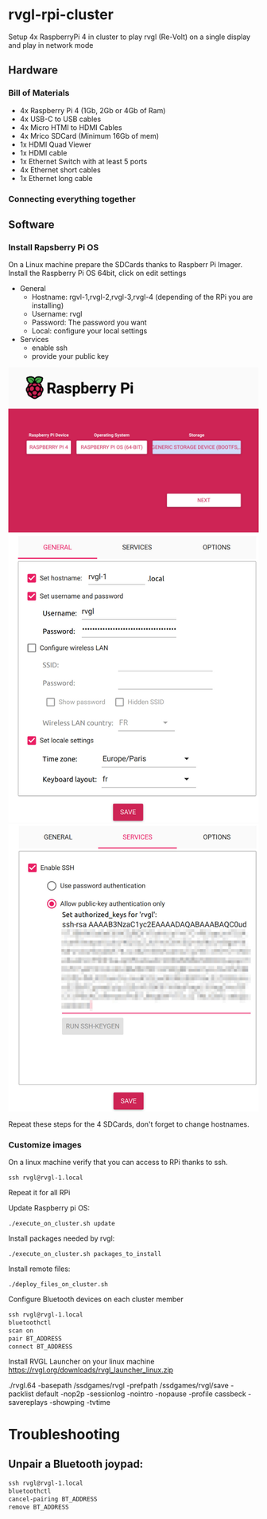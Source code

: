 # rvgl-rpi-cluster
Setup 4x RaspberryPi 4 in cluster to play rvgl (Re-Volt) on a single display and play in network mode

## Hardware
### Bill of Materials
- 4x Raspberry Pi 4 (1Gb, 2Gb or 4Gb of Ram)
- 4x USB-C to USB cables
- 4x Micro HTMI to HDMI Cables
- 4x Mrico SDCard (Minimum 16Gb of mem)
- 1x HDMI Quad Viewer
- 1x HDMI cable
- 1x Ethernet Switch with at least 5 ports
- 4x Ethernet short cables
- 1x Ethernet long cable
### Connecting everything together

## Software

### Install Rapsberry Pi OS
On a Linux machine prepare the SDCards thanks to Raspberr Pi Imager.
Install the Raspberry Pi OS 64bit, click on edit settings
- General
    - Hostname: rgvl-1,rvgl-2,rvgl-3,rvgl-4 (depending of the RPi you are installing)
    - Username: rvgl
    - Password: The password you want
    - Local: configure your local settings
- Services
    - enable ssh
    - provide your public key

![imager step 1](img/imager_01.jpg)
![imager step 2](img/imager_02.jpg)
![imager step 3](img/imager_03.jpg)

Repeat these steps for the 4 SDCards, don't forget to change hostnames.

### Customize images
On a linux machine verify that you can access to RPi thanks to ssh.
```
ssh rvgl@rvgl-1.local
```
Repeat it for all RPi

Update Raspberry pi OS:
```
./execute_on_cluster.sh update
```

Install packages needed by rvgl:
```
./execute_on_cluster.sh packages_to_install
```

Install remote files:
```
./deploy_files_on_cluster.sh
```

Configure Bluetooth devices on each cluster member
```
ssh rvgl@rvgl-1.local
bluetoothctl
scan on
pair BT_ADDRESS
connect BT_ADDRESS
```


Install RVGL Launcher on your linux machine
https://rvgl.org/downloads/rvgl_launcher_linux.zip


./rvgl.64 -basepath /ssdgames/rvgl -prefpath /ssdgames/rvgl/save -packlist default -nop2p -sessionlog -nointro -nopause -profile cassbeck -savereplays -showping -tvtime

# Troubleshooting
## Unpair a Bluetooth joypad:
```
ssh rvgl@rvgl-1.local
bluetoothctl
cancel-pairing BT_ADDRESS
remove BT_ADDRESS
```


